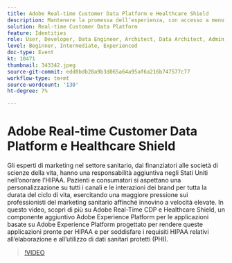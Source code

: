 ```yaml
---
title: Adobe Real-time Customer Data Platform e Healthcare Shield
description: Mantenere la promessa dell’esperienza, con accesso a meno dati. Che tu sia un inserzionista, un editore o un’agenzia, questo webinar aiuterà a sbloccare la
solution: Real-time Customer Data Platform
feature: Identities
role: User, Developer, Data Engineer, Architect, Data Architect, Admin, Leader
level: Beginner, Intermediate, Experienced
doc-type: Event
kt: 10471
thumbnail: 343342.jpeg
source-git-commit: edd0bdb28a9b3d065a64a95af6a216b747577c77
workflow-type: tm+mt
source-wordcount: '130'
ht-degree: 7%

---
```


# Adobe Real-time Customer Data Platform e Healthcare Shield

Gli esperti di marketing nel settore sanitario, dai finanziatori alle società di scienze della vita, hanno una responsabilità aggiuntiva negli Stati Uniti nell’onorare l’HIPAA. Pazienti e consumatori si aspettano una personalizzazione su tutti i canali e le interazioni dei brand per tutta la durata del ciclo di vita, esercitando una maggiore pressione sui professionisti del marketing sanitario affinché innovino a velocità elevate. In questo video, scopri di più su Adobe Real-Time CDP e Healthcare Shield, un componente aggiuntivo Adobe Experience Platform per le applicazioni basate su Adobe Experience Platform progettato per rendere queste applicazioni pronte per HIPAA e per soddisfare i requisiti HIPAA relativi all’elaborazione e all’utilizzo di dati sanitari protetti (PHI).

>[!VIDEO](https://video.tv.adobe.com/v/343342/?quality=12&learn=on)
